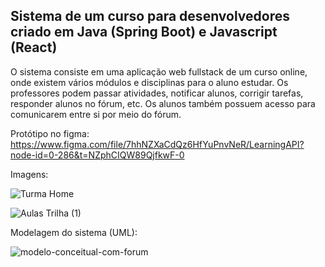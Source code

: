 ## Sistema de um curso para desenvolvedores criado em Java (Spring Boot) e Javascript (React)

O sistema consiste em uma aplicação web fullstack de um curso online, onde existem vários módulos e disciplinas para o aluno estudar. Os professores podem passar atividades,
notificar alunos, corrigir tarefas, responder alunos no fórum, etc. Os alunos também possuem acesso para comunicarem entre si por meio do fórum. 

Protótipo no figma: https://www.figma.com/file/7hhNZXaCdQz6HfYuPnvNeR/LearningAPI?node-id=0-286&t=NZphCIQW89QjfkwF-0

Imagens:

![Turma Home](https://user-images.githubusercontent.com/98703816/233697819-05341db7-76f9-4844-ab74-d4f0ee390875.png)

![Aulas Trilha (1)](https://user-images.githubusercontent.com/98703816/233698623-2d7fa685-f847-4e7c-8a52-ed682554e318.png)

Modelagem do sistema (UML):

![modelo-conceitual-com-forum](https://user-images.githubusercontent.com/98703816/234083482-54fc6352-6613-4b23-b678-688fac4fc56f.png)




